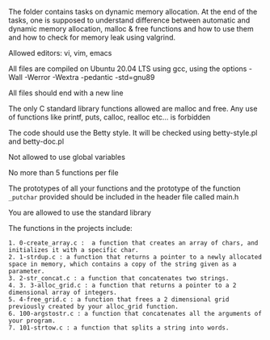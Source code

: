 The folder contains tasks on dynamic memory allocation. At the end of the tasks, one is supposed to understand difference between automatic and dynamic memory allocation, malloc & free functions and how to use them and how to check for memory leak using valgrind.

Allowed editors: vi, vim, emacs

All files are compiled on Ubuntu 20.04 LTS using gcc, using the options -Wall -Werror -Wextra -pedantic -std=gnu89

All files should end with a new line

The only C standard library functions allowed are malloc and free. Any use of functions like printf, puts, calloc, realloc etc… is forbidden

The code should use the Betty style. It will be checked using betty-style.pl and betty-doc.pl

Not allowed to use global variables

No more than 5 functions per file

The prototypes of all your functions and the prototype of the function `_putchar` provided should be included in the header file called main.h

You are allowed to use the standard library

The functions in the projects include:

	1. 0-create_array.c :  a function that creates an array of chars, and initializes it with a specific char.
	2. 1-strdup.c : a function that returns a pointer to a newly allocated space in memory, which contains a copy of the string given as a parameter.
	3. 2-str_concat.c : a function that concatenates two strings.
	4. 3. 3-alloc_grid.c : a function that returns a pointer to a 2 dimensional array of integers.
	5. 4-free_grid.c : a function that frees a 2 dimensional grid previously created by your alloc_grid function.
	6. 100-argstostr.c : a function that concatenates all the arguments of your program.
	7. 101-strtow.c : a function that splits a string into words.

